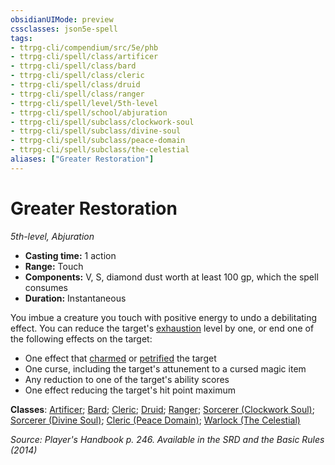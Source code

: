 ```yaml
---
obsidianUIMode: preview
cssclasses: json5e-spell
tags:
- ttrpg-cli/compendium/src/5e/phb
- ttrpg-cli/spell/class/artificer
- ttrpg-cli/spell/class/bard
- ttrpg-cli/spell/class/cleric
- ttrpg-cli/spell/class/druid
- ttrpg-cli/spell/class/ranger
- ttrpg-cli/spell/level/5th-level
- ttrpg-cli/spell/school/abjuration
- ttrpg-cli/spell/subclass/clockwork-soul
- ttrpg-cli/spell/subclass/divine-soul
- ttrpg-cli/spell/subclass/peace-domain
- ttrpg-cli/spell/subclass/the-celestial
aliases: ["Greater Restoration"]
---
```

# Greater Restoration
*5th-level, Abjuration*  

- **Casting time:** 1 action
- **Range:** Touch
- **Components:** V, S, diamond dust worth at least 100 gp, which the spell consumes
- **Duration:** Instantaneous

You imbue a creature you touch with positive energy to undo a debilitating effect. You can reduce the target's [exhaustion](3-Mechanics/CLI/rules/conditions.md#Exhaustion) level by one, or end one of the following effects on the target:

- One effect that [charmed](3-Mechanics/CLI/rules/conditions.md#Charmed) or [petrified](3-Mechanics/CLI/rules/conditions.md#Petrified) the target  
- One curse, including the target's attunement to a cursed magic item  
- Any reduction to one of the target's ability scores  
- One effect reducing the target's hit point maximum  

**Classes**: [Artificer](list-spells-classes-artificer); [Bard](list-spells-classes-bard); [Cleric](list-spells-classes-cleric); [Druid](list-spells-classes-druid); [Ranger](list-spells-classes-ranger); [Sorcerer (Clockwork Soul)](list-spells-classes-sorcerer-clockwork-soul-tce); [Sorcerer (Divine Soul)](list-spells-classes-sorcerer-divine-soul-xge); [Cleric (Peace Domain)](list-spells-classes-cleric-peace-domain-tce); [Warlock (The Celestial)](list-spells-classes-warlock-the-celestial-xge)

*Source: Player's Handbook p. 246. Available in the <span title='Systems Reference Document (5.1)'>SRD</span> and the Basic Rules (2014)*